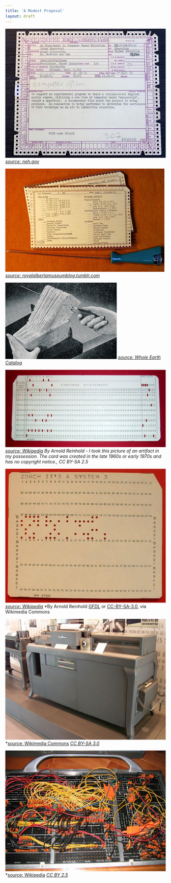 ```yaml
---
title: 'A Modest Proposal'
layout: draft
---
```


![Van Dam Punch Cards](img/van_dam_punch-card.jpg)
*[source: neh.gov](https://www.neh.gov/divisions/odh/featured-project/invitation-film-screening-talk-the-university-maryland-celebrate-the-work-andy-van-dam)*

![More Punch Cards](img/tumblr_inline_ncbjezhwaZ1sk2qml.jpg)
*[source: royalalbertamuseumblog.tumblr.com](http://royalalbertamuseumblog.tumblr.com/post/98968032437/tracking-data-the-analogue-way)*

![McBee Card Deck](img/mcbee-1.jpg)
*[source: Whole Earth Catalog](https://nevalalee.wordpress.com/tag/the-whole-earth-catalog/)*

![Fortran Punch Card](img/1024px-FortranCardPROJ039.agr.jpg)
*[source: Wikipedia](https://en.wikipedia.org/wiki/Punched_card#/media/File:FortranCardPROJ039.agr.jpg)*
*By Arnold Reinhold - I took this picture of an artifact in my possession. The card was created in the late 1960s or early 1970s and has no copyright notice., CC BY-SA 2.5*

![System 3 Punchcard](img/System_3_punch_card.jpg)
*[source: Wikipedia](https://en.wikipedia.org/wiki/Punched_card#/media/File:System_3_punch_card.jpg)*
*By Arnold Reinhold [GFDL](http://www.gnu.org/copyleft/fdl.html) or [CC-BY-SA-3.0](http://creativecommons.org/licenses/by-sa/3.0/), via Wikimedia Commons

![Lochkarte](img/1024px-Lochkarte_1.jpg)
*[source: Wikimedia Commons](https://en.wikipedia.org/wiki/Tabulating_machine#/media/File:Lochkarte_1.jpg)
*[CC BY-SA 3.0](https://commons.wikimedia.org/w/index.php?curid=1006474)*

![IBM 402 Plugboard](img/IBM402plugboard.Shrigley.wireside.jpg)
*[source: Wikipedia](https://en.wikipedia.org/wiki/Tabulating_machine#/media/File:IBM402plugboard.Shrigley.wireside.jpg)
*[CC BY 2.5](https://commons.wikimedia.org/w/index.php?curid=522789)*


